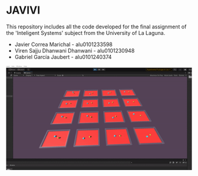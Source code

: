# JAVIVI

This repository includes all the code developed for the final assignment of the 'Inteligent Systems' subject from the University of La Laguna.

* Javier Correa Marichal - alu0101233598
* Viren Sajju Dhanwani Dhanwani - alu0101230948
* Gabriel García Jaubert - alu0101240374

![Cover](Images/Cover.gif)